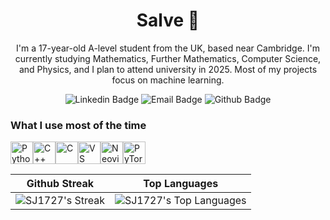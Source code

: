 <h1 align="center">
Salve 👋
</h1>
<p align="center">
I'm a 17-year-old A-level student from the UK, based near Cambridge. I'm currently studying Mathematics, Further Mathematics, Computer Science, and Physics, and I plan to attend university in 2025. Most of my projects focus on machine learning.
</p>

<div align="center">
  
  ![Linkedin Badge](https://img.shields.io/badge/Linkedin-blue?style=flat-square&logo=Linkedin&logoColor=white&link=https%3A%2F%2Fwww.linkedin.com%2Fin%2Fsamuel-johnson-60385a2a1%2F)
  ![Email Badge](https://img.shields.io/badge/Email-red?style=flat-square&logo=GMail&logoColor=white&link=samueljohnson1727%40gmail.com)
  ![Github Badge](https://img.shields.io/badge/Github-black?style=flat-square&logo=Github&logoColor=white&link=https%3A%2F%2Fgithub.com%2FSJ1727)

</div>

### What I use most of the time

<p align="left">
<a href="https://www.python.org/" target="_blank" rel="noreferrer"><img src="https://raw.githubusercontent.com/danielcranney/readme-generator/main/public/icons/skills/python-colored.svg" width="36" height="36" alt="Python" /></a><a href="https://docs.microsoft.com/en-us/cpp/?view=msvc-170" target="_blank" rel="noreferrer"><img src="https://raw.githubusercontent.com/danielcranney/readme-generator/main/public/icons/skills/cplusplus-colored.svg" width="36" height="36" alt="C++" /></a><a href="https://docs.microsoft.com/en-us/cpp/?view=msvc-170" target="_blank" rel="noreferrer"><img src="https://raw.githubusercontent.com/danielcranney/readme-generator/main/public/icons/skills/c-colored.svg" width="36" height="36" alt="C" /></a><a href="https://code.visualstudio.com/" target="_blank" rel="noreferrer"><img src="https://raw.githubusercontent.com/danielcranney/readme-generator/main/public/icons/skills/visualstudiocode.svg" width="36" height="36" alt="VS Code" /></a><a href="https://neovim.io/" target="_blank" rel="noreferrer"><img src="https://raw.githubusercontent.com/danielcranney/readme-generator/main/public/icons/skills/neovim.svg" width="36" height="36" alt="Neovim" /></a><a href="https://pytorch.org/" target="_blank" rel="noreferrer"><img src="https://raw.githubusercontent.com/danielcranney/readme-generator/main/public/icons/skills/pytorch-colored.svg" width="36" height="36" alt="PyTorch" /></a></p>

| Github Streak | Top Languages |
| --- | --- |
| ![SJ1727's Streak](https://github-readme-streak-stats.herokuapp.com/?user=SJ1727&theme=dark&hide_border=true) | ![SJ1727's Top Languages](https://github-readme-stats.vercel.app/api/top-langs/?username=SJ1727&theme=dark&show_icons=true&hide_border=true&layout=compact) |
